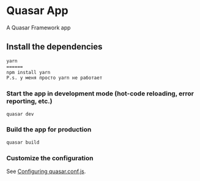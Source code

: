 # Quasar App

A Quasar Framework app

## Install the dependencies
```bash
yarn
======
npm install yarn
P.s. у меня просто yarn не работает
```

### Start the app in development mode (hot-code reloading, error reporting, etc.)
```bash
quasar dev
```


### Build the app for production
```bash
quasar build
```

### Customize the configuration
See [Configuring quasar.conf.js](https://quasar.dev/quasar-cli/quasar-conf-js).
